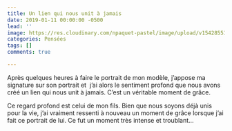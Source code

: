 ```yaml
---
title: Un lien qui nous unit à jamais
date: 2019-01-11 00:00:00 -0500
lead: ''
image: https://res.cloudinary.com/npaquet-pastel/image/upload/v1542855159/Simon-portrait.jpg
categories: Pensées
tags: []
comments: true

---
```

Après quelques heures à faire le portrait de mon modèle, j’appose ma signature sur son portrait et  j’ai alors le sentiment profond que nous avons créé un lien qui nous unit à jamais. C’est un véritable moment de grâce.

Ce regard profond est celui de mon fils. Bien que nous soyons déjà unis pour la vie, j’ai vraiment ressenti à nouveau un moment de grâce lorsque j’ai fait ce portrait de lui. Ce fut un moment très intense et troublant…